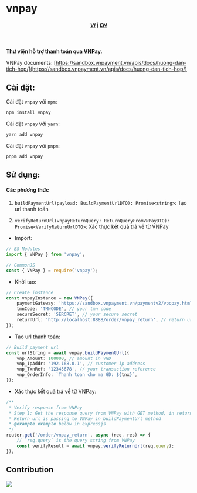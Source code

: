 # vnpay

<div style="text-align: center;">
    <h5>
        <a href="./README.vi_vn.md">VI</a>
        |
        <a href="./README.md">EN</a>
    </h5>
</div>
<br/>

<strong>Thư viện hỗ trợ thanh toán qua [VNPay](https://vnpay.vn).</strong>

VNPay documents: [https://sandbox.vnpayment.vn/apis/docs/huong-dan-tich-hop/](https://sandbox.vnpayment.vn/apis/docs/huong-dan-tich-hop/)

## Cài đặt:

Cài đặt `vnpay` với `npm`:

```bash
npm install vnpay
```

Cài đặt `vnpay` với `yarn`:

```bash
yarn add vnpay
```

Cài đặt `vnpay` với `pnpm`:

```bash
pnpm add vnpay
```

## Sử dụng:

#### Các phương thức

1. `buildPaymentUrl(payload: BuildPaymentUrlDTO): Promise<string>`: Tạo url thanh toán

2. `verifyReturnUrl(vnpayReturnQuery: ReturnQueryFromVNPayDTO): Promise<VerifyReturnUrlDTO>`: Xác thực kết quả trả về từ VNPay

-   Import:

```typescript
// ES Modules
import { VNPay } from 'vnpay';

// CommonJS
const { VNPay } = require('vnpay');
```

-   Khởi tạo:

```typescript
// Create instance
const vnpayInstance = new VNPay({
    paymentGateway: 'https://sandbox.vnpayment.vn/paymentv2/vpcpay.html', //your payment gateway, default is sandbox
    tmnCode: 'TMNCODE', // your tmn code
    secureSecret: 'SERCRET', // your secure secret
    returnUrl: 'http://localhost:8888/order/vnpay_return', // return url
});
```

-   Tạo url thanh toán:

```typescript
// Build payment url
const urlString = await vnpay.buildPaymentUrl({
    vnp_Amount: 100000, // amount in VND
    vnp_IpAddr: '192.168.0.1', // customer ip address
    vnp_TxnRef: '12345678', // your transaction reference
    vnp_OrderInfo: `Thanh toan cho ma GD: ${tnx}`,
});
```

-   Xác thực kết quả trả về từ VNPay:

```typescript
/**
 * Verify response from VNPay
 * Step 1: Get the response query from VNPay with GET method, in return url
 * Return url is passing to VNPay in buildPaymentUrl method
 * @example example below in expressjs
 */
router.get('/order/vnpay_return', async (req, res) => {
    // `req.query` is the query string from VNPay
    const verifyResult = await vnpay.verifyReturnUrl(req.query);
});
```

## Contribution

<a href="https://github.com/lehuygiang28/regex-vietnamese/graphs/contributors">
  <img src="https://contrib.rocks/image?repo=lehuygiang28/regex-vietnamese" />
</a>
